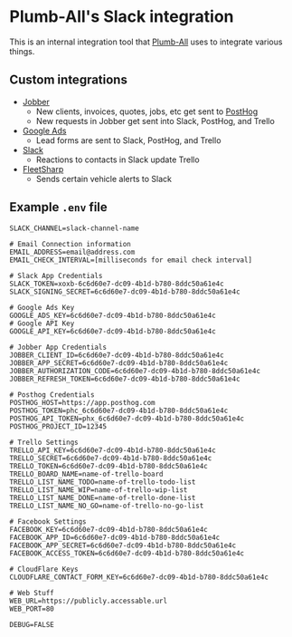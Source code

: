 # Plumb-All's Slack integration

This is an internal integration tool that [Plumb-All](https://plumb-all.com) uses to integrate various things.

## Custom integrations

- [Jobber](https://getjobber.com)
  - New clients, invoices, quotes, jobs, etc get sent to [PostHog](https://posthog.com)
  - New requests in Jobber get sent into Slack, PostHog, and Trello
- [Google Ads](https://ads.google.com)
  - Lead forms are sent to Slack, PostHog, and Trello
- [Slack](https://slack.com)
  - Reactions to contacts in Slack update Trello
- [FleetSharp](https://fleetsharp.com)
  - Sends certain vehicle alerts to Slack

## Example `.env` file

```dotenv
SLACK_CHANNEL=slack-channel-name

# Email Connection information
EMAIL_ADDRESS=email@address.com
EMAIL_CHECK_INTERVAL=[milliseconds for email check interval]

# Slack App Credentials
SLACK_TOKEN=xoxb-6c6d60e7-dc09-4b1d-b780-8ddc50a61e4c
SLACK_SIGNING_SECRET=6c6d60e7-dc09-4b1d-b780-8ddc50a61e4c

# Google Ads Key
GOOGLE_ADS_KEY=6c6d60e7-dc09-4b1d-b780-8ddc50a61e4c
# Google API Key
GOOGLE_API_KEY=6c6d60e7-dc09-4b1d-b780-8ddc50a61e4c

# Jobber App Credentials
JOBBER_CLIENT_ID=6c6d60e7-dc09-4b1d-b780-8ddc50a61e4c
JOBBER_APP_SECRET=6c6d60e7-dc09-4b1d-b780-8ddc50a61e4c
JOBBER_AUTHORIZATION_CODE=6c6d60e7-dc09-4b1d-b780-8ddc50a61e4c
JOBBER_REFRESH_TOKEN=6c6d60e7-dc09-4b1d-b780-8ddc50a61e4c

# Posthog Credentials
POSTHOG_HOST=https://app.posthog.com
POSTHOG_TOKEN=phc_6c6d60e7-dc09-4b1d-b780-8ddc50a61e4c
POSTHOG_API_TOKEN=phx_6c6d60e7-dc09-4b1d-b780-8ddc50a61e4c
POSTHOG_PROJECT_ID=12345

# Trello Settings
TRELLO_API_KEY=6c6d60e7-dc09-4b1d-b780-8ddc50a61e4c
TRELLO_SECRET=6c6d60e7-dc09-4b1d-b780-8ddc50a61e4c
TRELLO_TOKEN=6c6d60e7-dc09-4b1d-b780-8ddc50a61e4c
TRELLO_BOARD_NAME=name-of-trello-board
TRELLO_LIST_NAME_TODO=name-of-trello-todo-list
TRELLO_LIST_NAME_WIP=name-of-trello-wip-list
TRELLO_LIST_NAME_DONE=name-of-trello-done-list
TRELLO_LIST_NAME_NO_GO=name-of-trello-no-go-list

# Facebook Settings
FACEBOOK_KEY=6c6d60e7-dc09-4b1d-b780-8ddc50a61e4c
FACEBOOK_APP_ID=6c6d60e7-dc09-4b1d-b780-8ddc50a61e4c
FACEBOOK_APP_SECRET=6c6d60e7-dc09-4b1d-b780-8ddc50a61e4c
FACEBOOK_ACCESS_TOKEN=6c6d60e7-dc09-4b1d-b780-8ddc50a61e4c

# CloudFlare Keys
CLOUDFLARE_CONTACT_FORM_KEY=6c6d60e7-dc09-4b1d-b780-8ddc50a61e4c

# Web Stuff
WEB_URL=https://publicly.accessable.url
WEB_PORT=80

DEBUG=FALSE
```
